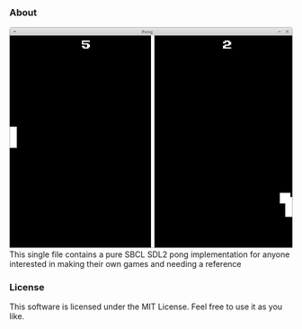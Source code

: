 ### About
![Pong](https://github.com/majorendian/sbcl-pong/blob/master/pong.png)
This single file contains a pure SBCL SDL2 pong implementation for anyone interested in making
their own games and needing a reference

### License
This software is licensed under the MIT License. Feel free to use it as you like.
